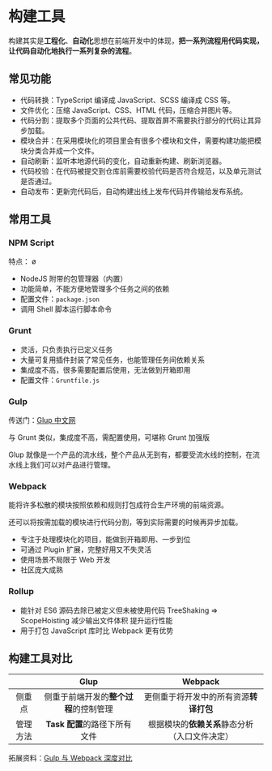 # 构建工具

构建其实是**工程化**、**自动化**思想在前端开发中的体现，**把一系列流程用代码实现，让代码自动化地执行一系列复杂的流程**。

## 常见功能

* 代码转换：TypeScript 编译成 JavaScript、SCSS 编译成 CSS 等。
* 文件优化：压缩 JavaScript、CSS、HTML 代码，压缩合并图片等。
* 代码分割：提取多个页面的公共代码、提取首屏不需要执行部分的代码让其异步加载。
* 模块合并：在采用模块化的项目里会有很多个模块和文件，需要构建功能把模块分类合并成一个文件。
* 自动刷新：监听本地源代码的变化，自动重新构建、刷新浏览器。
* 代码校验：在代码被提交到仓库前需要校验代码是否符合规范，以及单元测试是否通过。
* 自动发布：更新完代码后，自动构建出线上发布代码并传输给发布系统。

## 常用工具

### NPM Script

特点：
ø
* NodeJS 附带的包管理器（内置）
* 功能简单，不能方便地管理多个任务之间的依赖
* 配置文件：`package.json`
* 调用 Shell 脚本运行脚本命令

### Grunt

* 灵活，只负责执行已定义任务
* 大量可复用插件封装了常见任务，也能管理任务间依赖关系
* 集成度不高，很多需要配置后使用，无法做到开箱即用
* 配置文件：`Gruntfile.js`

### Gulp

传送门：[Glup 中文网](https://www.gulpjs.com.cn/)

与 Grunt 类似，集成度不高，需配置使用，可堪称 Grunt 加强版

Glup 就像是一个产品的流水线，整个产品从无到有，都要受流水线的控制，在流水线上我们可以对产品进行管理。

### Webpack

能将许多松散的模块按照依赖和规则打包成符合生产环境的前端资源。

还可以将按需加载的模块进行代码分割，等到实际需要的时候再异步加载。

* 专注于处理模块化的项目，能做到开箱即用、一步到位
* 可通过 Plugin 扩展，完整好用又不失灵活
* 使用场景不局限于 Web 开发
* 社区庞大成熟

### Rollup

* 能针对 ES6 源码去除已被定义但未被使用代码 TreeShaking => ScopeHoisting 减少输出文件体积 提升运行性能
* 用于打包 JavaScript 库时比 Webpack 更有优势

## 构建工具对比

|  | Glup | Webpack |
| :----: | :-------: | :----: |
| 侧重点 | 侧重于前端开发的**整个过程**的控制管理 | 更侧重于将开发中的所有资源**转译打包** |
| 管理方法 | **Task 配置**的路径下所有文件 | 根据模块的**依赖关系**静态分析（入口文件决定） |

拓展资料：[Gulp 与 Webpack 深度对比](https://www.cnblogs.com/RuMengkai/p/6667321.html)